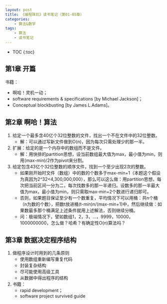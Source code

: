 ```yaml
---
layout: post
title: 《编程珠玑》读书笔记（第01-05章）
categories:
    - 算法&数学
tags:
    - 算法
    - 读书笔记
---
```


* TOC
{:toc}

## 第1章 开篇

书籍：

- 啊哈！灵机一动；
- software requirements & specifications [by Michael Jackson]；
- Conceptual blockbusting [by James L.Adams]。

## 第2章 啊哈！算法

1. 给定一个最多含40亿个32位整数的文件，找出一个不在文件中的32位整数。
   - 解：可以通过写新文件做到O(n)，因为每次只需处理少的那一半。
1. 扩展：给定的是一个内存中的数组而不是文件。
   - 解：用快排的partition思想，设当前数组最大值为max，最小值为min，则用(max-min)/2作为pivot来分割。
1. 给定包含43亿个32位整数的顺序文件，找到一个至少出现2次的整数。
   - 如果刚开始时文件（数组）中的数的个数多于max-min+1（本题这个假设为真因为2^32<4,300,000,000），那么可以这么做：用partition思想，每次把当前区间一分为二，每次找数多的那一半递归。设数多的那一半最大值为max，最小值为min，则只需取max-min+2个数进行递归即可。
   - 否则，如果题目保证至少有一个数重复，平均情况下可以用桶：共n个桶（n为数的个数），把数t放进桶(t-min)n/(max-min+1)中，然后继续做：如果数最多那个桶满足上述条件就用上述解法，否则继续分桶。
   - 问：极端情况下，譬如数组1，2，3，…，9999，10000，1000000000，怎么做？哈希？有确定性O(n)算法吗？

## 第3章 数据决定程序结构

1. 做程序设计时用到的几条原则
   - 使用数组重新编写重复代码
   - 封装复杂结构
   - 尽可能使用高级工具
   - 从数据中得出程序的结构
2. 书籍：
   - rapid development；
   - software project survived guide
